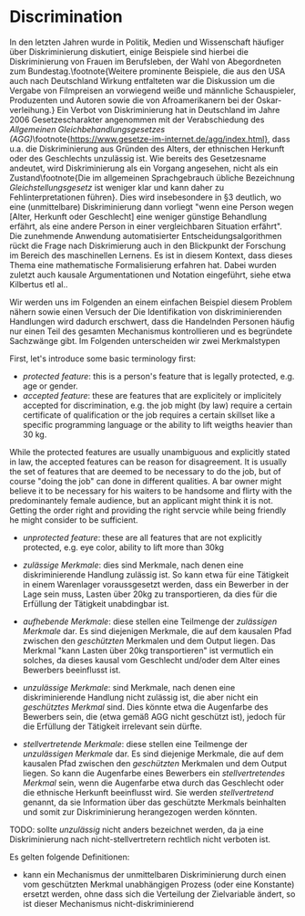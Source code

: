 # Discrimination

In den letzten Jahren wurde in Politik, Medien und Wissenschaft häufiger über Diskriminierung diskutiert, einige Beispiele sind hierbei die Diskriminierung von Frauen im Berufsleben, der Wahl von Abegordneten zum Bundestag.\footnote{Weitere prominente Beispiele, die aus den USA auch nach Deutschland Wirkung entfalteten war die Diskussion um die Vergabe von Filmpreisen an vorwiegend weiße und männliche Schauspieler, Produzenten und Autoren sowie die  von Afroamerikanern bei der Oskar-verleihung.} Ein Verbot von Diskriminierung hat in Deutschland im Jahre 2006 Gesetzescharakter angenommen mit der Verabschiedung des *Allgemeinen Gleichbehandlungsgesetzes (AGG)*\footnote{https://www.gesetze-im-internet.de/agg/index.html}, dass u.a. die Diskriminierung aus Gründen des Alters, der ethnischen Herkunft oder des Geschlechts unzulässig ist. Wie bereits des Gesetzesname andeutet, wird Diskriminierung als ein Vorgang angesehen, nicht als ein Zustand\footnote{Die im allgemeinen Sprachgebrauch übliche Bezeichnung *Gleichstellungsgesetz* ist weniger klar und kann daher zu Fehlinterpretationen führen}. Dies wird insebesondere in §3 deutlich, wo eine (unmittelbare) Diskriminierung dann vorliegt "wenn eine Person wegen [Alter, Herkunft oder Geschlecht] eine weniger günstige Behandlung erfährt, als eine andere Person in einer vergleichbaren Situation erfährt".
Die zunehmende Anwendung automatisierter Entscheidungsalgorithmen rückt die Frage nach Diskrimierung auch in den Blickpunkt der Forschung im Bereich des maschinellen Lernens. Es ist in diesem Kontext, dass dieses Thema eine mathematische Formalisierung erfahren hat. Dabei wurden zuletzt auch kausale Argumentationen und Notation eingeführt, siehe etwa Kilbertus etl al..

Wir werden uns im Folgenden an einem einfachen Beispiel diesem Problem nähern sowie einen Versuch der
Die Identifikation von diskriminierenden Handlungen wird dadurch erschwert, dass die Handelnden Personen häufig nur einen Teil des gesamten Mechanismus kontrollieren und es begründete Sachzwänge gibt.
Im Folgenden unterscheiden wir zwei Merkmalstypen

First, let's introduce some basic terminology first:
* *protected feature*: this is a person's feature that is legally protected, e.g. age or gender.
* *accepted feature*: these are features that are explicitely or implicitely accepted for discrimination, e.g. the job might (by law) require a certain certificate of qualification or the job requires a certain skillset like a specific programming language or the ability to lift weigths heavier than 30 kg.

While the protected features are usually unambiguous and explicitly stated in law, the accepted features can be reason for disagreement. It is usually the set of features that are deemed to be necessary to do the job, but of course "doing the job" can done in different qualities. A bar owner might believe it to be necessary for his waiters to be handsome and flirty with the predominantely female audience, but an applicant might think it is not. Getting the order right and providing the right servcie while being friendly he might consider to be sufficient.  

* *unprotected feature*: these are all features that are not explicitly protected, e.g. eye color, ability to lift more than 30kg


* *zulässige Merkmale*: dies sind Merkmale, nach denen eine diskriminierende Handlung zulässig ist. So kann etwa für eine Tätigkeit in einem Warenlager voraussgesetzt werden, dass ein Bewerber in der Lage sein muss, Lasten über 20kg zu transportieren, da dies für die Erfüllung der Tätigkeit unabdingbar ist.
* *aufhebende Merkmale*: diese stellen eine Teilmenge der *zulässigen Merkmale* dar. Es sind diejenigen Merkmale, die auf dem kausalen Pfad zwischen den *geschützten* Merkmalen und dem Output liegen. Das Merkmal "kann Lasten über 20kg transportieren" ist vermutlich ein solches, da dieses kausal vom Geschlecht und/oder dem Alter eines Bewerbers beeinflusst ist.
* *unzulässige Merkmale*: sind Merkmale, nach denen eine diskriminierende Handlung nicht zulässig ist, die aber nicht ein *geschütztes Merkmal* sind. Dies könnte etwa die Augenfarbe des Bewerbers sein, die (etwa gemäß AGG nicht geschützt ist), jedoch für die Erfüllung der Tätigkeit irrelevant sein dürfte.
* *stellvertretende Merkmale*: diese stellen eine Teilmenge der *unzulässigen Merkmale* dar. Es sind diejenige Merkmale, die auf dem kausalen Pfad zwischen den *geschützten* Merkmalen und dem Output liegen. So kann die Augenfarbe eines Bewerbers ein *stellvertretendes Merkmal* sein, wenn die Augenfarbe etwa durch das Geschlecht oder die ethnische Herkunft beeinflusst wird. Sie werden *stellvertretend* genannt, da sie Information über das geschützte Merkmals beinhalten und somit zur Diskriminierung herangezogen werden könnten.

TODO: sollte *unzulässig* nicht anders bezeichnet werden, da ja eine Diskriminierung nach nicht-stellvertretern rechtlich nicht verboten ist.

Es gelten folgende Definitionen:

* kann ein Mechanismus der unmittelbaren Diskriminierung durch einen vom geschützten Merkmal unabhängigen Prozess (oder eine Konstante) ersetzt werden, ohne dass sich die Verteilung der Zielvariable ändert, so ist dieser Mechanismus nicht-diskriminierend
